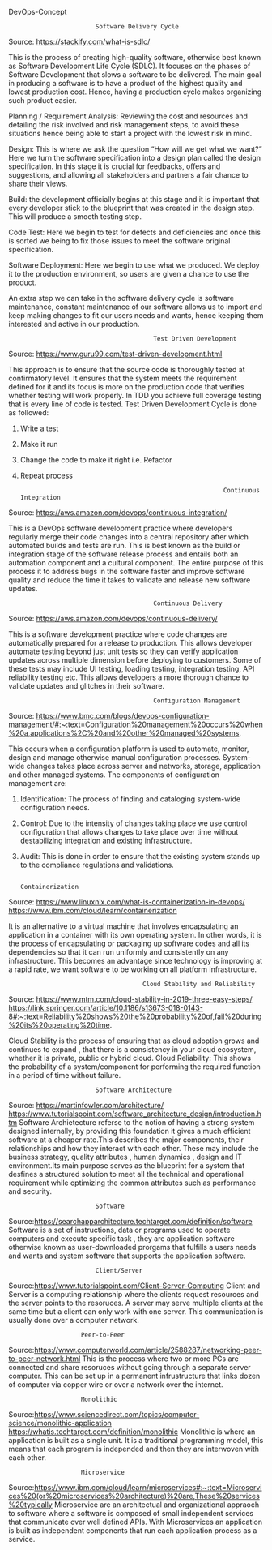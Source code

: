 DevOps-Concept

							Software Delivery Cycle
Source: https://stackify.com/what-is-sdlc/

This is the process of creating high-quality software, otherwise best known as Software Development Life Cycle (SDLC). It focuses on the phases of Software Development that slows a software to be delivered. The main goal in producing a software is to have a product of the highest quality and lowest production cost. Hence, having a production cycle makes organizing such product easier.

Planning / Requirement Analysis: Reviewing the cost and resources and detailing the risk involved and risk management steps, to avoid these situations hence being able to start a project with the lowest risk in mind.

Design: This is where we ask the question “How will we get what we want?” Here we turn the software specification into a design plan called the design specification. In this stage it is crucial for feedbacks, offers and suggestions, and allowing all stakeholders and partners a fair chance to share their views.

Build: the development officially begins at this stage and it is important that every developer stick to the blueprint that was created in the design step. This will produce a smooth testing step.

Code Test: Here we begin to test for defects and deficiencies and once this is sorted we being to fix those issues to meet the software original specification.

Software Deployment: Here we begin to use what we produced. We deploy it to the production environment, so users are given a chance to use the product.

An extra step we can take in the software delivery cycle is software maintenance, constant maintenance of our software allows us to import and keep making changes to fit our users needs and wants, hence keeping them interested and active in our production.

				                            Test Driven Development
Source: https://www.guru99.com/test-driven-development.html

This approach is to ensure that the source code is thoroughly tested at confirmatory level. It ensures that the system meets the requirement defined for it and its focus is more on the production code that verifies whether testing will work properly. In TDD you achieve full coverage testing that is every line of code is tested.
Test Driven Development Cycle is done as followed: 
1)	Write a test
2)	Make it run
3)	Change the code to make it right i.e. Refactor
4)	Repeat process

                                                                Continuous Integration
Source: https://aws.amazon.com/devops/continuous-integration/

This is a DevOps software development practice where developers regularly merge their code changes into a central repository after which automated builds and tests are run. This is best known as the build or integration stage of the software release process and entails both an automation component and a cultural component. The entire purpose of this process it to address bugs in the software faster and improve software quality and reduce the time it takes to validate and release new software updates.

					                        Continuous Delivery
Source: https://aws.amazon.com/devops/continuous-delivery/

This is a software development practice where code changes are automatically prepared for a release to production. This allows developer automate testing beyond just unit tests so they can verify application updates across multiple dimension before deploying to customers. Some of these tests may include UI testing, loading testing, integration testing, API reliability testing etc. This allows developers a more thorough chance to validate updates and glitches in their software.

					                        Configuration Management
Source: https://www.bmc.com/blogs/devops-configuration-management/#:~:text=Configuration%20management%20occurs%20when%20a,applications%2C%20and%20other%20managed%20systems.

This occurs when a configuration platform is used to automate, monitor, design and manage otherwise manual configuration processes. System-wide changes takes place across server and networks, storage, application and other managed systems.
The components of configuration management are:
1)	Identification: The process of finding and cataloging system-wide configuration needs.
2)	Control: Due to the intensity of changes taking place we use control configuration that allows changes to take place over time without destabilizing integration and existing infrastructure. 
3)	Audit: This is done in order to ensure that the existing system stands up to the compliance regulations and validations.

                                                               Containerization
Source: https://www.linuxnix.com/what-is-containerization-in-devops/
 https://www.ibm.com/cloud/learn/containerization
 
It is an alternative to a virtual machine that involves encapsulating an application in a container with its own operating system. In other words, it is the process of encapsulating or packaging up software codes and all its dependencies so that it can run uniformly and consistently on any infrastructure. This becomes an advantage since technology is improving at a rapid rate, we want software to be working on all platform infrastructure.

					                     Cloud Stability and Reliability
Source: https://www.mtm.com/cloud-stability-in-2019-three-easy-steps/
https://link.springer.com/article/10.1186/s13673-018-0143-8#:~:text=Reliability%20shows%20the%20probability%20of,fail%20during%20its%20operating%20time.

Cloud Stability is the process of ensuring that as cloud adoption grows and continues to expand , that there is a consistency in your cloud ecosystem, whether it is private, public or hybrid cloud. 
Cloud Reliability: This shows the probability of a system/component for performing the required function in a period of time without failure. 

							Software Architecture
Source: https://martinfowler.com/architecture/
https://www.tutorialspoint.com/software_architecture_design/introduction.htm
Software Archietecture referse to the notion of having a strong system designed internally, by providing this foundation it gives a much efficient software at a cheaper rate.This describes the major components, their relationships and how they interact with each other. These may include the business strategy, quality attributes , human dynamics , design and IT environment.Its main purpose serves as the blueprint for a system that desfines a structured solution to meet all the technical and operational requirement while optimizing the common attributes such as performance and security.

							Software
Source:https://searchapparchitecture.techtarget.com/definition/software
Software is a set of instructions, data or programs used to operate computers and execute specific task , they are application software otherwise known as user-downloaded prorgams that fulfills a users needs and wants and system software that supports the application software.

							Client/Server
Source:https://www.tutorialspoint.com/Client-Server-Computing
Client and Server is a computing relationship where the clients request resources and the server points to the resoruces. A server may serve multiple clients at the same time but a client can only work with one server. This communication is usually done over a computer network.

						Peer-to-Peer
Source:https://www.computerworld.com/article/2588287/networking-peer-to-peer-network.html
This is the process where two or more PCs are connected and share resoruces without going through a separate server computer. This can be set up in a permanent infrustructure that links dozen of computer via copper wire or over a network over the internet.

						Monolithic
Source:https://www.sciencedirect.com/topics/computer-science/monolithic-application
https://whatis.techtarget.com/definition/monolithic
Monolithic is where an application is built as a single unit. It is a traditional programming model, this means that each program is independed and then they are interwoven with each other.

						Microservice
Source:https://www.ibm.com/cloud/learn/microservices#:~:text=Microservices%20(or%20microservices%20architecture)%20are,These%20services%20typically
Microservice are an architectual and organizational appraoch to software where a software is composed of small independent services that communicate over well defined APIs. With Microservices an application is built as independent components that run each application process as a service.

